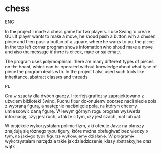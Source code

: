 # chess

ENG

In the project I made a chess game for two players. I use Swing to create GUI. If player wants to make a move, he shoud push a button with a chosen piece and then push a button of a square, where he wants to put the piece. In the top left corner program shows information who shoud make a move and also the message if there is check, mate or stalemate.

The program uses polymorphism: there are many different types of pieces on the board, which can be operated without knowledge about what type of piece the program deals with. In the project I also used such tools like inheritance, abstract classes and threads.

PL

Gra w szachy dla dwóch graczy. Interfejs graficzny zaprojektowano z użyciem biblioteki Swing. Ruchu figur dokonujemy poprzez naciśnięcie pola z wybraną figurą, a następnie naciśnięcie pola, na którym chcemy umiejscowić daną figurę. W lewym górnym rogu program wyświetla informację, czyj jest ruch, a także o tym, czy jest szach, mat lub pat.

W projekcie wykorzystałam polimorfizm, jaki oferuje Java: na planszy znajdują się różnego typu figury, które można obsługiwać bez wiedzy o tym, na jakiego typu figurze wykonujemy działanie. W programie wykorzystałam narzędzia takie jak dziedziczenie, klasy abstrakcyjne oraz wątki.
